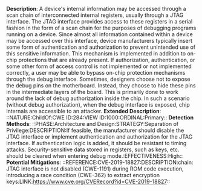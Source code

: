 **Description**: A device's internal information may be accessed through a scan chain of interconnected internal registers, usually through a JTAG interface. The JTAG interface provides access to these registers in a serial fashion in the form of a scan chain for the purposes of debugging programs running on a device. Since almost all information contained within a device may be accessed over this interface, device manufacturers typically insert some form of authentication and authorization to prevent unintended use of this sensitive information. This mechanism is implemented in addition to on-chip protections that are already present. If authorization, authentication, or some other form of access control is not implemented or not implemented correctly, a user may be able to bypass on-chip protection mechanisms through the debug interface. Sometimes, designers choose not to expose the debug pins on the motherboard. Instead, they choose to hide these pins in the intermediate layers of the board. This is primarily done to work around the lack of debug authorization inside the chip. In such a scenario (without debug authorization), when the debug interface is exposed, chip internals are accessible to an attacker.
**Extended Description**: ::NATURE:ChildOf:CWE ID:284:VIEW ID:1000:ORDINAL:Primary::
**Detection Methods**: ::PHASE:Architecture and Design:STRATEGY:Separation of Privilege:DESCRIPTION:If feasible, the manufacturer should disable the JTAG interface or implement authentication and authorization for the JTAG interface. If authentication logic is added, it should be resistant to timing attacks. Security-sensitive data stored in registers, such as keys, etc. should be cleared when entering debug mode.:EFFECTIVENESS:High::
**Potential Mitigations**: ::REFERENCE:CVE-2019-18827:DESCRIPTION:chain: JTAG interface is not disabled (CWE-1191) during ROM code execution, introducing a race condition (CWE-362) to extract encryption keys:LINK:https://www.cve.org/CVERecord?id=CVE-2019-18827::